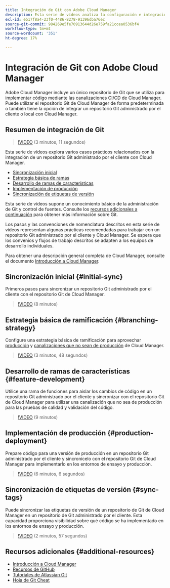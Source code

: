 ```yaml
---
title: Integración de Git con Adobe Cloud Manager
description: Esta serie de vídeos analiza la configuración e integración de un repositorio Git administrado por el cliente (On-Premise) con Adobe Cloud Manager.
exl-id: e517f8a4-23f0-4486-8278-91396dba76ec
source-git-commit: 984269e5fe70913644d26e759fa21ccea0536bf4
workflow-type: tm+mt
source-wordcount: '351'
ht-degree: 17%

---
```



# Integración de Git con Adobe Cloud Manager

Adobe Cloud Manager incluye un único repositorio de Git que se utiliza para implementar código mediante las canalizaciones CI/CD de Cloud Manager. Puede utilizar el repositorio Git de Cloud Manager de forma predeterminada o también tiene la opción de integrar un repositorio Git administrado por el cliente o local con Cloud Manager.

## Resumen de integración de Git

>[!VIDEO](https://video.tv.adobe.com/v/28710/) (3 minutos, 11 segundos)

Esta serie de vídeos explora varios casos prácticos relacionados con la integración de un repositorio Git administrado por el cliente con Cloud Manager.

* [Sincronización inicial](#initial-sync)
* [Estrategia básica de ramas](#branching-strategy)
* [Desarrollo de ramas de características](#feature-development)
* [Implementación de producción](#production-deployment)
* [Sincronización de etiquetas de versión](#sync-tags)

Esta serie de vídeos supone un conocimiento básico de la administración de Git y control de fuentes. Consulte los [recursos adicionales a continuación](#additional-resources) para obtener más información sobre Git.

Los pasos y las convenciones de nomenclatura descritos en esta serie de vídeos representan algunas prácticas recomendadas para trabajar con un repositorio Git administrado por el cliente y Cloud Manager. Se espera que los convenios y flujos de trabajo descritos se adapten a los equipos de desarrollo individuales.

Para obtener una descripción general completa de Cloud Manager, consulte el documento [Introducción a Cloud Manager](/help/introduction.md). 

## Sincronización inicial {#initial-sync}

Primeros pasos para sincronizar un repositorio Git administrado por el cliente con el repositorio Git de Cloud Manager.

>[!VIDEO](https://video.tv.adobe.com/v/28711/?quality=12) (8 minutos)

## Estrategia básica de ramificación {#branching-strategy}

Configure una estrategia básica de ramificación para aprovechar [producción](/help/using/production-pipelines.md) y [canalizaciones que no sean de producción](/help/using/non-production-pipelines.md) de Cloud Manager.

>[!VIDEO](https://video.tv.adobe.com/v/28712/?quality=12) (3 minutos, 48 segundos)

## Desarrollo de ramas de características {#feature-development}

Utilice una rama de funciones para aislar los cambios de código en un repositorio Git administrado por el cliente y sincronizar con el repositorio Git de Cloud Manager para utilizar una canalización que no sea de producción para las pruebas de calidad y validación del código.

>[!VIDEO](https://video.tv.adobe.com/v/28723/?quality=12) (9 minutos)

## Implementación de producción {#production-deployment}

Prepare código para una versión de producción en un repositorio Git administrado por el cliente y sincronícelo con el repositorio Git de Cloud Manager para implementarlo en los entornos de ensayo y producción.

>[!VIDEO](https://video.tv.adobe.com/v/28724/?quality=12) (6 minutos, 6 segundos)

## Sincronización de etiquetas de versión {#sync-tags}

Puede sincronizar las etiquetas de versión de un repositorio de Git de Cloud Manager en un repositorio de Git administrado por el cliente. Esta capacidad proporciona visibilidad sobre qué código se ha implementado en los entornos de ensayo y producción.

>[!VIDEO](https://video.tv.adobe.com/v/28725/?quality=12) (2 minutos, 57 segundos)

## Recursos adicionales {#additional-resources}

* [Introducción a Cloud Manager](/help/introduction.md)
* [Recursos de GitHub](https://docs.github.com/en/get-started/getting-started-with-git/set-up-git)
* [Tutoriales de Atlassian Git](https://www.atlassian.com/git/tutorials/what-is-version-control)
* [Hoja de Git Cheat](https://education.github.com/git-cheat-sheet-education.pdf)
